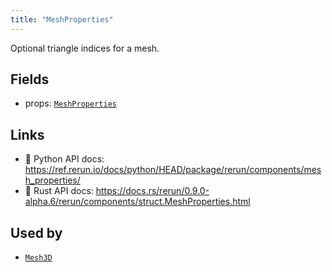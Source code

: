 ```yaml
---
title: "MeshProperties"
---
```


Optional triangle indices for a mesh.

## Fields

* props: [`MeshProperties`](../datatypes/mesh_properties.md)

## Links
 * 🐍 Python API docs: https://ref.rerun.io/docs/python/HEAD/package/rerun/components/mesh_properties/
 * 🦀 Rust API docs: https://docs.rs/rerun/0.9.0-alpha.6/rerun/components/struct.MeshProperties.html


## Used by

* [`Mesh3D`](../archetypes/mesh3d.md)

